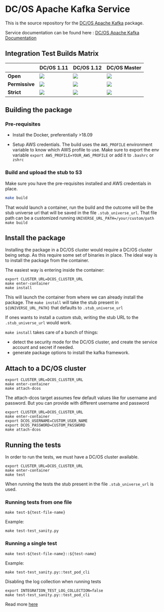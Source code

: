 # DC/OS Apache Kafka Service

This is the source repository for the [DC/OS Apache Kafka](https://mesosphere.com/service-catalog/kafka) package.

Service documentation can be found here : [DC/OS Apache Kafka Documentation](https://docs.mesosphere.com/services/kafka/)

## Integration Test Builds Matrix

|                | DC/OS 1.11 | DC/OS 1.12 | DC/OS Master |
| -------------- | ---------- | ---------- | ------------ |
| **Open**       | <a href="https://teamcity.mesosphere.io/viewType.html?buildTypeId=DataServices_Kafka_IntegrationTests_DCOS_111_Open&guest=1"><img src="https://teamcity.mesosphere.io/app/rest/builds/buildType:(id:DataServices_Kafka_IntegrationTests_DCOS_111_Open)/statusIcon"/></a> | <a href="https://teamcity.mesosphere.io/viewType.html?buildTypeId=DataServices_Kafka_IntegrationTests_DCOS_112_Open&guest=1"><img src="https://teamcity.mesosphere.io/app/rest/builds/buildType:(id:DataServices_Kafka_IntegrationTests_DCOS_112_Open)/statusIcon"/></a> | <a href="https://teamcity.mesosphere.io/viewType.html?buildTypeId=DataServices_Kafka_IntegrationTests_DCOS_master_Open&guest=1"><img src="https://teamcity.mesosphere.io/app/rest/builds/buildType:(id:DataServices_Kafka_IntegrationTests_DCOS_master_Open)/statusIcon"/></a> |
| **Permissive** | <a href="https://teamcity.mesosphere.io/viewType.html?buildTypeId=DataServices_Kafka_IntegrationTests_DCOS_111_Permissive&guest=1"><img src="https://teamcity.mesosphere.io/app/rest/builds/buildType:(id:DataServices_Kafka_IntegrationTests_DCOS_111_Permissive)/statusIcon"/></a> | <a href="https://teamcity.mesosphere.io/viewType.html?buildTypeId=DataServices_Kafka_IntegrationTests_DCOS_112_Permissive&guest=1"><img src="https://teamcity.mesosphere.io/app/rest/builds/buildType:(id:DataServices_Kafka_IntegrationTests_DCOS_112_Permissive)/statusIcon"/></a> | <a href="https://teamcity.mesosphere.io/viewType.html?buildTypeId=DataServices_Kafka_IntegrationTests_DCOS_master_Permissive&guest=1"><img src="https://teamcity.mesosphere.io/app/rest/builds/buildType:(id:DataServices_Kafka_IntegrationTests_DCOS_master_Permissive)/statusIcon"/></a> |
| **Strict**     | <a href="https://teamcity.mesosphere.io/viewType.html?buildTypeId=DataServices_Kafka_IntegrationTests_DCOS_111_Strict&guest=1"><img src="https://teamcity.mesosphere.io/app/rest/builds/buildType:(id:DataServices_Kafka_IntegrationTests_DCOS_111_Strict)/statusIcon"/></a> | <a href="https://teamcity.mesosphere.io/viewType.html?buildTypeId=DataServices_Kafka_IntegrationTests_DCOS_112_Strict&guest=1"><img src="https://teamcity.mesosphere.io/app/rest/builds/buildType:(id:DataServices_Kafka_IntegrationTests_DCOS_112_Strict)/statusIcon"/></a> | <a href="https://teamcity.mesosphere.io/viewType.html?buildTypeId=DataServices_Kafka_IntegrationTests_DCOS_master_Strict&guest=1"><img src="https://teamcity.mesosphere.io/app/rest/builds/buildType:(id:DataServices_Kafka_IntegrationTests_DCOS_master_Strict)/statusIcon"/></a> |


## Building the package



### Pre-requisites

- Install the Docker, preferentially >18.09

- Setup AWS credentials. The build uses the `AWS_PROFILE` environment variable to know which AWS profile to use. Make sure to export the env variable `export AWS_PROFILE=YOUR_AWS_PROFILE` or add it to `.bashrc` or `zshrc` 

### Build and upload the stub to S3

Make sure you have the pre-requisites installed and AWS credentials in place.

```bash
make build
```

That would launch a container, run the build and the outcome will be the stub universe url that will be saved in the file `.stub_universe_url`. That file path can be a customized running `UNIVERSE_URL_PATH=/your/custom/path make build` 	



## Install the package

Installing the package in a DC/OS cluster would require a DC/OS cluster being setup. As this require some set of binaries in place. The ideal way is to install the package from the container.

The easiest way is entering inside the container:

```
export CLUSTER_URL=DCOS_CLUSTER_URL
make enter-container
make install
```

This will launch the container from where we can already install the package. The `make install` will take the stub present in `${UNIVERSE_URL_PATH}` that defaults to `.stub_universe_url`

If ones wants to install a custom stub, writing the stub URL to the `.stub_universe_url` would work.

`make install` takes care of a bunch of things:

- detect the security mode for the DC/OS cluster, and create the service account and secret if needed.
- generate package options to install the kafka framework.



## Attach to a DC/OS cluster

```
export CLUSTER_URL=DCOS_CLUSTER_URL
make enter-container
make attach-dcos
```

The attach-dcos target assumes few default values like for username and password. But you can provide with different username and password

```
export CLUSTER_URL=DCOS_CLUSTER_URL
make enter-container
export DCOS_USERNAME=CUSTOM_USER_NAME
export DCOS_PASSWORD=CUSTOM_PASSWORD
make attach-dcos
```



## Running the tests

In order to run the tests, we must have a DC/OS cluster available.

```
export CLUSTER_URL=DCOS_CLUSTER_URL
make enter-container
make test
```

When running the tests the stub present in the file `.stub_universe_url` is used.

### Running tests from one file

```
make test-${test-file-name}
```

Example:

```
make test-test_sanity.py
```

### Running a single test

```
make test-${test-file-name}::${test-name}
```

Example:

```
make test-test_sanity.py::test_pod_cli
```


Disabling the log collection when running tests

```
export INTEGRATION_TEST_LOG_COLLECTION=false
make test-test_sanity.py::test_pod_cli
```



Read more [here](/make/)

